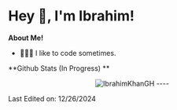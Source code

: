 <h1 title="hehehe"> Hey 👋, I'm Ibrahim!</h1>

**About Me!**

- 👨🏽‍💻 I like to code sometimes.

**Github Stats (In Progress)
**
<p align="center"> <img src="https://github-readme-stats.vercel.app/api?username=IbrahimKhanGH&show_icons=true&theme=gotham" alt="IbrahimKhanGH" />
----

Last Edited on: 12/26/2024

